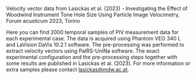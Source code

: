Velocity vector data from Lasickas et al. (2023) - Investigating the Effect of Woodwind Instrument Tone Hole Size Using Particle Image Velocimetry, Forum acusticum 2023, Torino


Here you can find 2000 temporal samples of PIV measurement data for each experimental case. The data is acquired using Phantom VEO 340 L and LaVision DaVis 10.2.1 software. The pre-processing was performed to extract velocity vectors using PaIRS-UniNa software. 
The exact experimental configuration and the pre-processing steps together with some results are published in Lasickas et al. (2023). 
For more information or extra samples please contact lasickas@mdw.ac.at.
